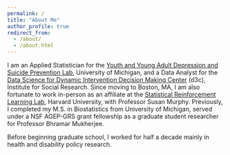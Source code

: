 ```yaml
---
permalink: /
title: "About Me"
author_profile: true
redirect_from: 
  - /about/
  - /about.html
---
```


I am an Applied Statistician for the [Youth and Young Adult Depression and Suicide Prevention Lab](https://medicine.umich.edu/dept/psychiatry/programs/ydsp), University of Michigan, and a Data Analyst for the [Data Science for Dynamic Intervention Decision Making Center](https://d3c.isr.umich.edu/) (d3c), Institute for Social Research. Since moving to Boston, MA, I am also fortunate to work in-person as an affiliate at the [Statistical Reinforcement Learning Lab](https://people.seas.harvard.edu/~samurphy/lab/overview.html), Harvard University, with Professor Susan Murphy. Previously, I completed my M.S. in Biostatistics from University of Michigan, served under a NSF AGEP-GRS grant fellowship as a graduate student researcher for Professor Bhramar Mukherjee.

Before beginning graduate school, I worked for half a decade mainly in health and disability policy research.
